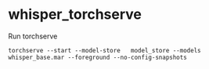 # whisper_torchserve

Run torchserve 
```
torchserve --start --model-store   model_store --models whisper_base.mar --foreground --no-config-snapshots
```
